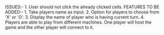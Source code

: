 ISSUES:-
	1. User should not click the already clicked cells.
FEATURES TO BE ADDED:-
	1. Take players name as input. 
	2. Option for players to choose from 'X' or 'O'.
	3. Display the name of player who is having current turn.
	4. Players are able to play from different machines. One player will host the game and the other player will connect to it.